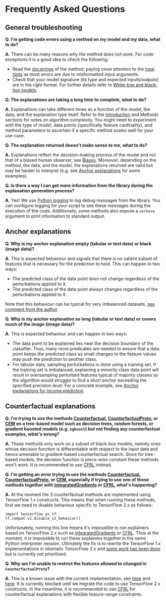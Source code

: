 # Frequently Asked Questions

## General troubleshooting

**Q. I'm getting code errors using a method on my model and my data, what to do?**

**A.** There can be many reasons why the method does not work. For code exceptions it is a good idea to check the following:
 - Read the [docstrings](../api/modules.rst) of the method, paying close attention to the [type hints](https://docs.python.org/3/library/typing.html) as most errors are due to misformatted input arguments.
 - Check that your model signature (its type and expected inputs/outputs) are in the right format. For further details refer to [White-box and black-box models](../overview/white_box_black_box.md).

**Q. The explanations are taking a long time to complete, what to do?**

**A.** Explanations can take different times as a function of the model, the data, and the explanation type itself. Refer to the [Introduction](../overview/high_level.md) and Methods sections for notes on algorithm complexity. You might need to experiment with the type of model, data points (specifically feature cardinality), and method parameters to ascertain if a specific method scales well for your use case.

**Q. The explanation returned doesn't make sense to me, what to do?**

**A.** Explanations reflect the decision-making process of the model and not that of a biased human observer, see [Biases](../overview/high_level.md#biases). Moreover, depending on the method, the data, and the model, the explanations returned are valid but may be harder to interpret (e.g. see [Anchor explanations](#anchor-explanations) for some examples).

**Q. Is there a way I can get more information from the library during the explanation generation process?**

**A.** Yes! We use [Python logging](https://docs.python.org/3/howto/logging.html) to log debug messages from the library. You can configure logging for your script to see these messages during the execution of the code. Additionally, some methods also expose a `verbose` argument to print information to standard output.

## Anchor explanations

**Q. Why is my anchor explanation empty (tabular or text data) or black (image data)?**

**A.** This is expected behaviour and signals that there is no salient subset of features that is necessary for the prediction to hold. This can happen in two ways:
 - The predicted class of the data point does not change regardless of the perturbations applied to it.
 - The predicted class of the data point always changes regardless of the perturbations applied to it.

Note that this behaviour can be typical for very imbalanced datasets, [see comment from the author](https://github.com/marcotcr/anchor/issues/71#issuecomment-863591122).

**Q. Why is my anchor explanation so long (tabular or text data) or covers much of the image (image data)?**

**A.** This is expected behaviour and can happen in two ways:
 - The data point to be explained lies near the decision boundary of the classifier. Thus, many more predicates are needed to ensure that a data point keeps the predicted class as small changes to the feature values may push the prediction to another class.
 - For tabular data, sampling perturbations is done using a training set. If the training set is imbalanced, explaining a minority class data point will result in oversampling perturbed features typical of majority classes so the algorithm would struggle to find a short anchor exceeding the specified precision level. For a concrete example, see [Anchor explanations for income prediction](../examples/anchor_tabular_adult.ipynb).

## Counterfactual explanations

**Q. I'm trying to use the methods [Counterfactual](../methods/CF.ipynb), [CounterfactualProto](../methods/CFProto.ipynb), or [CEM](../methods/CEM.ipynb) on a tree-based model such as decision trees, random forests,  or gradient boosted models (e.g. `xgboost`) but not finding any counterfactual examples, what's wrong?**

**A.** These methods only work on a subset of black-box models, namely ones whose decision function is differentiable with respect to the input data and hence amenable to gradient-based counterfactual search. Since for tree-based models, the decision function is piece-wise constant these methods won't work. It is recommended to use [CFRL](../methods/CFRL.ipynb) instead.

**Q. I'm getting an error trying to use the methods [Counterfactual](../methods/CF.ipynb), [CounterfactualProto](../methods/CFProto.ipynb), or [CEM](../methods/CEM.ipynb), especially if trying to use one of these methods together with [IntegratedGradients](../methods/IntegratedGradients.ipynb) or [CFRL](../methods/CFRL.ipynb), what's happening?**

**A.** At the moment the 3 counterfactual methods are implemented using TensorFlow 1.x constructs. This means that when running these methods, first we need to disable behaviour specific to TensorFlow 2.x as follows:

```ipython3
import tensorflow as tf
tf.compat.v1.disable_v2_behavior()
```
Unfortunately, running this line means it's impossible to run explainers based on TensorFlow 2.x such as [IntegratedGradients](../methods/IntegratedGradients.ipynb) or [CFRL](../methods/CFRL.ipynb). Thus at the moment, it is impossible to run these explainers together in the same Python interpreter session. Ultimately the fix is to rewrite the TensorFlow 1.x implementations in idiomatic TensorFlow 2.x and [some work has been done](https://github.com/SeldonIO/alibi/pull/403) but is currently not prioritised.

**Q. Why am I'm unable to restrict the features allowed to changed in `CounterfactualProto`?**

**A.** This is a known issue with the current implementation, see [here](https://github.com/SeldonIO/alibi/issues/327) and [here](https://github.com/SeldonIO/alibi/issues/366#issuecomment-820299804). It is currently blocked until we migrate the code to use TensorFlow 2.x constructs. In the meantime, it is recommended to use [CFRL](../methods/CFRL.ipynb) for counterfactual explanations with flexible feature-range constraints.
